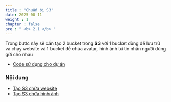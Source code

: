 ```yaml
---
title : "Chuẩn bị S3"
date: 2025-08-11
weight : 1 
chapter : false
pre : " <b> 2.1 </b> "
---
```

Trong bước này sẽ cần tạo 2 bucket trong **S3** với 1 bucket dùng để lưu trữ và chạy website và 1 bucket để chứa avatar, hình ảnh từ tin nhắn người dùng gửi cho nhau

  - [Code sử dụng cho dự án](https://github.com/NTVinh04/WebchatAWS)
### Nội dung
  - [Tạo S3 chứa website](2.1.1-creates3web/)
  - [Tạo S3 chứa hình ảnh](2.1.2-creates3pic/)
